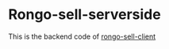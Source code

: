 <h1> Rongo-sell-serverside</h1>
<p>This is the backend code of <a href='https://github.com/Imranyy/Rongo-sell-client.git' target='_blank'>rongo-sell-client</a></p>

